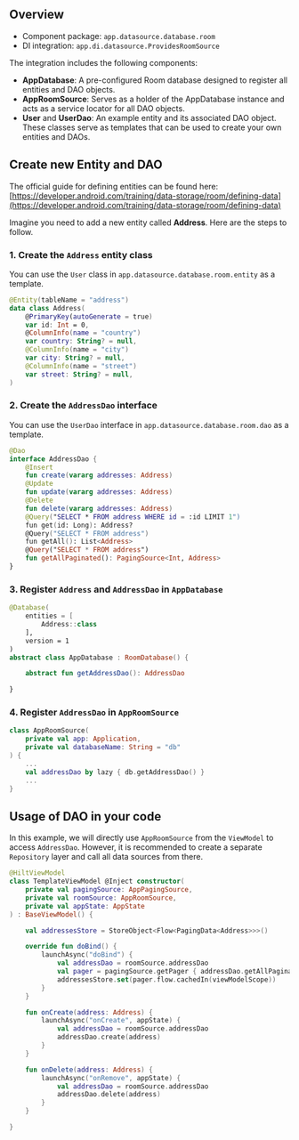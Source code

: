 ## Overview

- Component package: `app.datasource.database.room`
- DI integration: `app.di.datasource.ProvidesRoomSource`

The integration includes the following components:

- **AppDatabase**: A pre-configured Room database designed to register all entities and DAO objects.
- **AppRoomSource**: Serves as a holder of the AppDatabase instance and acts as a service locator for all DAO objects.
- **User** and **UserDao**: An example entity and its associated DAO object. These classes serve as templates that can be used to create your own entities and DAOs.

## Create new Entity and DAO

The official guide for defining entities can be found here: [https://developer.android.com/training/data-storage/room/defining-data](https://developer.android.com/training/data-storage/room/defining-data)

Imagine you need to add a new entity called **Address**. Here are the steps to follow.

### 1. Create the `Address` entity class

You can use the `User` class in `app.datasource.database.room.entity` as a template.

```kotlin
@Entity(tableName = "address")
data class Address(
    @PrimaryKey(autoGenerate = true)
    var id: Int = 0,
    @ColumnInfo(name = "country")
    var country: String? = null,
    @ColumnInfo(name = "city")
    var city: String? = null,
    @ColumnInfo(name = "street")
    var street: String? = null,
)
```

### 2. Create the `AddressDao` interface

You can use the `UserDao` interface in `app.datasource.database.room.dao` as a template.

```kotlin
@Dao
interface AddressDao {
    @Insert
    fun create(vararg addresses: Address)
    @Update
    fun update(vararg addresses: Address)
    @Delete
    fun delete(vararg addresses: Address)
    @Query("SELECT * FROM address WHERE id = :id LIMIT 1")
    fun get(id: Long): Address?
    @Query("SELECT * FROM address")
    fun getAll(): List<Address>
    @Query("SELECT * FROM address")
    fun getAllPaginated(): PagingSource<Int, Address>
}
```

### 3. Register `Address` and `AddressDao` in `AppDatabase`

```kotlin
@Database(
    entities = [
        Address::class
    ],
    version = 1
)
abstract class AppDatabase : RoomDatabase() {

    abstract fun getAddressDao(): AddressDao

}
```

### 4. Register `AddressDao` in `AppRoomSource`

```kotlin
class AppRoomSource(
    private val app: Application,
    private val databaseName: String = "db"
) {
    ...
    val addressDao by lazy { db.getAddressDao() }
    ...
}
```

## Usage of DAO in your code

In this example, we will directly use `AppRoomSource` from the `ViewModel` to access `AddressDao`. However, it is recommended to create a separate `Repository` layer and call all data sources from there.

```kotlin
@HiltViewModel
class TemplateViewModel @Inject constructor(
    private val pagingSource: AppPagingSource,
    private val roomSource: AppRoomSource,
    private val appState: AppState
) : BaseViewModel() {

    val addressesStore = StoreObject<Flow<PagingData<Address>>>()

    override fun doBind() {
        launchAsync("doBind") {
            val addressDao = roomSource.addressDao
            val pager = pagingSource.getPager { addressDao.getAllPaginated() }
            addressesStore.set(pager.flow.cachedIn(viewModelScope))
        }
    }

    fun onCreate(address: Address) {
        launchAsync("onCreate", appState) {
            val addressDao = roomSource.addressDao
            addressDao.create(address)
        }
    }

    fun onDelete(address: Address) {
        launchAsync("onRemove", appState) {
            val addressDao = roomSource.addressDao
            addressDao.delete(address)
        }
    }

}
```

